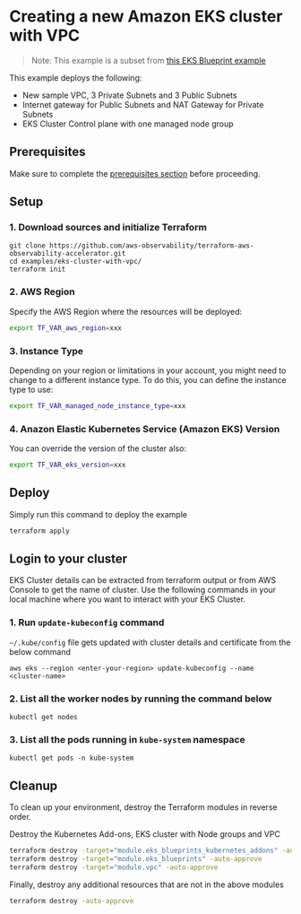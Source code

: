 # Creating a new Amazon EKS cluster with VPC

> Note: This example is a subset from [this EKS Blueprint example](https://github.com/aws-ia/terraform-aws-eks-blueprints/tree/main/examples/eks-cluster-with-new-vpc)

This example deploys the following:

- New sample VPC, 3 Private Subnets and 3 Public Subnets
- Internet gateway for Public Subnets and NAT Gateway for Private Subnets
- EKS Cluster Control plane with one managed node group

## Prerequisites

Make sure to complete the [prerequisites section](https://aws-observability.github.io/terraform-aws-observability-accelerator/concepts/#prerequisites)
before proceeding.


## Setup

### 1. Download sources and initialize Terraform

```
git clone https://github.com/aws-observability/terraform-aws-observability-accelerator.git
cd examples/eks-cluster-with-vpc/
terraform init
```

### 2. AWS Region

Specify the AWS Region where the resources will be deployed:

```bash
export TF_VAR_aws_region=xxx
```

### 3. Instance Type

Depending on your region or limitations in your account, you might need to change to a different instance type.
To do this, you can define the instance type to use:
```bash
export TF_VAR_managed_node_instance_type=xxx
```

### 4. Anazon Elastic Kubernetes Service (Amazon EKS) Version

You can override the version of the cluster also:
```bash
export TF_VAR_eks_version=xxx
```


## Deploy

Simply run this command to deploy the example

```bash
terraform apply
```

##  Login to your cluster

EKS Cluster details can be extracted from terraform output or from AWS Console to get the name of cluster.
Use the following commands in your local machine where you want to interact with your EKS Cluster.

### 1. Run `update-kubeconfig` command

`~/.kube/config` file gets updated with cluster details and certificate from the below command

    aws eks --region <enter-your-region> update-kubeconfig --name <cluster-name>

### 2. List all the worker nodes by running the command below

    kubectl get nodes

### 3. List all the pods running in `kube-system` namespace

    kubectl get pods -n kube-system

## Cleanup

To clean up your environment, destroy the Terraform modules in reverse order.

Destroy the Kubernetes Add-ons, EKS cluster with Node groups and VPC

```sh
terraform destroy -target="module.eks_blueprints_kubernetes_addons" -auto-approve
terraform destroy -target="module.eks_blueprints" -auto-approve
terraform destroy -target="module.vpc" -auto-approve
```

Finally, destroy any additional resources that are not in the above modules

```sh
terraform destroy -auto-approve
```
